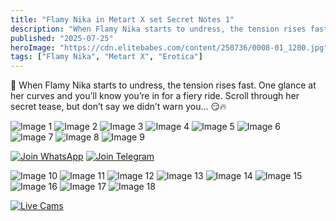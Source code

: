 ```yaml
---
title: "Flamy Nika in Metart X set Secret Notes 1"
description: "When Flamy Nika starts to undress, the tension rises fast. One glance at her curves and you’ll know you’re in for a fiery ride."
published: "2025-07-25"
heroImage: "https://cdn.elitebabes.com/content/250736/0008-01_1200.jpg"
tags: ["Flamy Nika", "Metart X", "Erotica"]
---
```


💋 When Flamy Nika starts to undress, the tension rises fast. One glance at her curves and you’ll know you’re in for a fiery ride. Scroll through her secret tease, but don’t say we didn’t warn you... 😏🔥

![Image 1](https://cdn.elitebabes.com/content/250736/0008-01_1200.jpg)
![Image 2](https://cdn.elitebabes.com/content/250736/0008-02_1200.jpg)
![Image 3](https://cdn.elitebabes.com/content/250736/0008-03_1200.jpg)
![Image 4](https://cdn.elitebabes.com/content/250736/0008-04_1200.jpg)
![Image 5](https://cdn.elitebabes.com/content/250736/0008-05_1200.jpg)
![Image 6](https://cdn.elitebabes.com/content/250736/0008-06_1200.jpg)
![Image 7](https://cdn.elitebabes.com/content/250736/0008-07_1200.jpg)
![Image 8](https://cdn.elitebabes.com/content/250736/0008-08_1200.jpg)
![Image 9](https://cdn.elitebabes.com/content/250736/0008-09_1200.jpg)

[![Join WhatsApp](https://i.postimg.cc/brzSBMFV/join-whatsapp-channel.webp)](https://whatsapp.com/channel/0029VaMsUAp7tkjI8KcaRn10)
[![Join Telegram](https://i.postimg.cc/sXPZKyKZ/image.jpg)](https://t.me/Xibabes)

![Image 10](https://cdn.elitebabes.com/content/250736/0008-10_1200.jpg)
![Image 11](https://cdn.elitebabes.com/content/250736/0008-11_1200.jpg)
![Image 12](https://cdn.elitebabes.com/content/250736/0008-12_1200.jpg)
![Image 13](https://cdn.elitebabes.com/content/250736/0008-13_1800.jpg)
![Image 14](https://cdn.elitebabes.com/content/250736/0008-14_1200.jpg)
![Image 15](https://cdn.elitebabes.com/content/250736/0008-15_1200.jpg)
![Image 16](https://cdn.elitebabes.com/content/250736/0008-16_1200.jpg)
![Image 17](https://cdn.elitebabes.com/content/250736/0008-17_1200.jpg)
![Image 18](https://cdn.elitebabes.com/content/250736/0008-18_1800.jpg)

[![Live Cams](https://i.postimg.cc/cJ0ZcBhR/image.jpg)](https://free-live-cam.vercel.app/)
